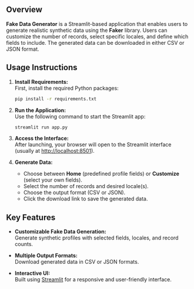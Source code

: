 
## Overview

**Fake Data Generator** is a Streamlit-based application that enables users to generate realistic synthetic data using the **Faker** library. Users can customize the number of records, select specific locales, and define which fields to include. The generated data can be downloaded in either CSV or JSON format.

## Usage Instructions

1. **Install Requirements:**  
   First, install the required Python packages:

   ```bash
   pip install -r requirements.txt
   ```

2. **Run the Application:**  
   Use the following command to start the Streamlit app:

   ```bash
   streamlit run app.py
   ```

3. **Access the Interface:**  
   After launching, your browser will open to the Streamlit interface (usually at [http://localhost:8501](http://localhost:8501)).

4. **Generate Data:**  
   - Choose between **Home** (predefined profile fields) or **Customize** (select your own fields).
   - Select the number of records and desired locale(s).
   - Choose the output format (CSV or JSON).
   - Click the download link to save the generated data.

## Key Features

- **Customizable Fake Data Generation:**  
  Generate synthetic profiles with selected fields, locales, and record counts.

- **Multiple Output Formats:**  
  Download generated data in CSV or JSON formats.

- **Interactive UI:**  
  Built using [Streamlit](https://streamlit.io/) for a responsive and user-friendly interface.
